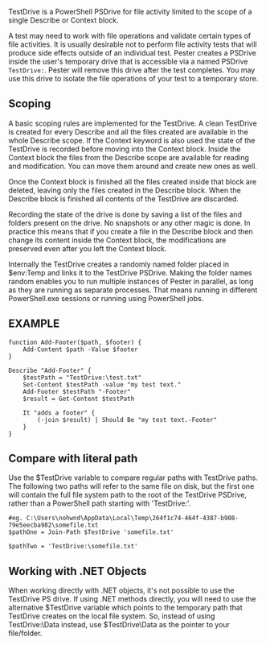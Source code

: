 TestDrive is a PowerShell PSDrive for file activity limited to the scope of a single Describe or Context block.

A test may need to work with file operations and validate certain types of file activities. It is usually desirable not to perform file activity tests that will produce side effects outside of an individual test. Pester creates a PSDrive inside the user's temporary drive that is accessible via a named PSDrive ```TestDrive:```. Pester will remove this drive after the test completes. You may use this drive to isolate the file operations of your test to a temporary store.

Scoping
-------
A basic scoping rules are implemented for the TestDrive. A clean TestDrive is created for every Describe and all the files created are available in the whole Describe scope. If the Context keyword is also used the state of the TestDrive is recorded before moving into the Context block. Inside the Context block the files from the Describe scope are available for reading and modification. You can move them around and create new ones as well.

Once the Context block is finished all the files created inside that block are deleted, leaving only the files created in the Describe block. When the Describe block is finished all contents of the TestDrive are discarded.

Recording the state of the drive is done by saving a list of the files and folders present on the drive. No snapshots or any other magic is done. In practice this means that if you create a file in the Describe block and then change its content inside the Context block, the modifications are preserved even after you left the Context block.

Internally the TestDrive creates a randomly named folder placed in $env:Temp and links it to the TestDrive PSDrive. Making the folder names random enables you to run multiple instances of Pester in parallel, as long as they are running as separate processes. That means running in different PowerShell.exe sessions or running using PowerShell jobs.

EXAMPLE
--------

```posh
function Add-Footer($path, $footer) {
	Add-Content $path -Value $footer
}

Describe "Add-Footer" {
	$testPath = "TestDrive:\test.txt"
	Set-Content $testPath -value "my test text."
	Add-Footer $testPath "-Footer"
	$result = Get-Content $testPath

	It "adds a footer" {
	    (-join $result) | Should Be "my test text.-Footer"
	}
}
```

Compare with literal path
---------
Use the $TestDrive variable to compare regular paths with TestDrive paths.  The following
two paths will refer to the same file on disk, but the first one will contain the full file
system path to the root of the TestDrive PSDrive, rather than a PowerShell path starting with
'TestDrive:\'.

```posh
#eg. C:\Users\nohwnd\AppData\Local\Temp\264f1c74-464f-4387-b908-79e5eecba982\somefile.txt
$pathOne = Join-Path $TestDrive 'somefile.txt'

$pathTwo = 'TestDrive:\somefile.txt'
```

Working with .NET Objects
---------
When working directly with .NET objects, it's not possible to use the TestDrive PS drive. If using .NET methods directly, you will need to use the alternative $TestDrive variable which points to the temporary path that TestDrive creates on the local file system. So, instead of using TestDrive:\Data instead, use $TestDrive\Data as the pointer to your file/folder.